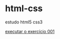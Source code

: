 # html-css
 estudo html5 css3

 <a href= "https://leomarquioni.github.io/html-css/exercicios/ex001/index.html"> executar o exercício 001</a>